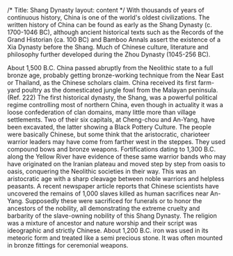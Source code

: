 /*
Title: Shang Dynasty
layout: content
*/
With thousands of years of continuous history, China is one of the world's oldest civilizations. The written history of China can be found as early as the Shang Dynasty (c. 1700-1046 BC), although ancient historical texts such as the Records of the Grand Historian (ca. 100 BC) and Bamboo Annals assert the existence of a Xia Dynasty before the Shang. Much of Chinese culture, literature and philosophy further developed during the Zhou Dynasty (1045-256 BC).

About 1,500 B.C. China passed abruptly from the Neolithic state to a full bronze age, probably getting bronze-working technique from the Near East or Thailand, as the Chinese scholars claim. China received its first farm-yard poultry as the domesticated jungle fowl from the Malayan peninsula. (Ref. 222) The first historical dynasty, the Shang, was a powerful political regime controlling most of northern China, even though in actuality it was a loose confederation of clan domains, many little more than village settlements. Two of their six capitals, at Cheng-chou and An-Yang, have been excavated, the latter showing a Black Pottery Culture. The people were basically Chinese, but some think that the aristocratic, charioteer warrior leaders may have come from farther west in the steppes. They used compound bows and bronze weapons. Fortifications dating to 1,300 B.C. along the Yellow River have evidence of these same warrior bands who may have originated on the Iranian plateau and moved step by step from oasis to oasis, conquering the Neolithic societies in their way. This was an aristocratic age with a sharp cleavage between noble warriors and helpless peasants. A recent newspaper article reports that Chinese scientists have uncovered the remains of 1,000 slaves killed as human sacrifices near An-Yang. Supposedly these were sacrificed for funerals or to honor the ancestors of the nobility, all demonstrating the extreme cruelty and barbarity of the slave-owning nobility of this Shang Dynasty. The religion was a mixture of ancestor and nature worship and their script was ideographic and strictly Chinese. About 1,200 B.C. iron was used in its meteoric form and treated like a semi precious stone. It was often mounted in bronze fittings for ceremonial weapons.

 
